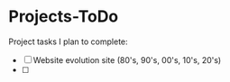 # Projects-ToDo
Project tasks I plan to complete:

- [ ] Website evolution site (80's, 90's, 00's, 10's, 20's)
- [ ] 
